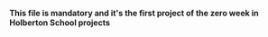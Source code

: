 __This file is mandatory and it's the first project of the zero week in Holberton School projects__
